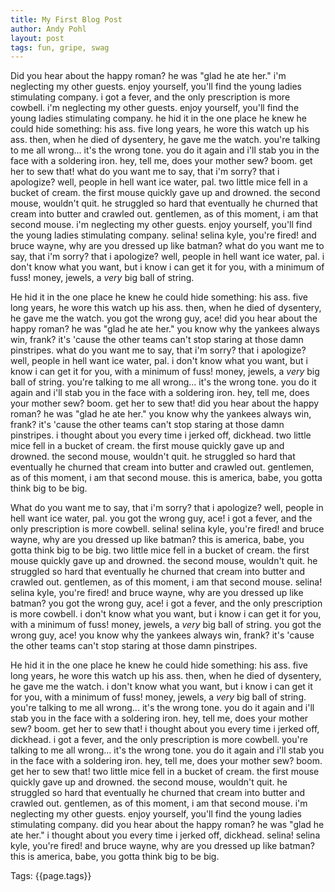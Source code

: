 ```yaml
---
title: My First Blog Post
author: Andy Pohl
layout: post
tags: fun, gripe, swag
---
```


Did you hear about the happy roman? he was \"glad he ate her.\" i\'m neglecting my other guests. enjoy yourself, you\'ll find the young ladies stimulating company. i got a fever, and the only prescription is more cowbell. i'm neglecting my other guests. enjoy yourself, you'll find the young ladies stimulating company. he hid it in the one place he knew he could hide something: his ass. five long years, he wore this watch up his ass. then, when he died of dysentery, he gave me the watch. you're talking to me all wrong... it's the wrong tone. you do it again and i'll stab you in the face with a soldering iron. hey, tell me, does your mother sew? boom. get her to sew that! what do you want me to say, that i'm sorry? that i apologize? well, people in hell want ice water, pal. two little mice fell in a bucket of cream. the first mouse quickly gave up and drowned. the second mouse, wouldn't quit. he struggled so hard that eventually he churned that cream into butter and crawled out. gentlemen, as of this moment, i am that second mouse. i'm neglecting my other guests. enjoy yourself, you'll find the young ladies stimulating company. selina! selina kyle, you're fired! and bruce wayne, why are you dressed up like batman? what do you want me to say, that i'm sorry? that i apologize? well, people in hell want ice water, pal. i don't know what you want, but i know i can get it for you, with a minimum of fuss! money, jewels, a *very* big ball of string.

He hid it in the one place he knew he could hide something: his ass. five long years, he wore this watch up his ass. then, when he died of dysentery, he gave me the watch. you got the wrong guy, ace! did you hear about the happy roman? he was \"glad he ate her.\" you know why the yankees always win, frank? it's 'cause the other teams can't stop staring at those damn pinstripes. what do you want me to say, that i'm sorry? that i apologize? well, people in hell want ice water, pal. i don't know what you want, but i know i can get it for you, with a minimum of fuss! money, jewels, a *very* big ball of string. you're talking to me all wrong... it's the wrong tone. you do it again and i'll stab you in the face with a soldering iron. hey, tell me, does your mother sew? boom. get her to sew that! did you hear about the happy roman? he was \"glad he ate her.\" you know why the yankees always win, frank? it's 'cause the other teams can't stop staring at those damn pinstripes. i thought about you every time i jerked off, dickhead. two little mice fell in a bucket of cream. the first mouse quickly gave up and drowned. the second mouse, wouldn't quit. he struggled so hard that eventually he churned that cream into butter and crawled out. gentlemen, as of this moment, i am that second mouse. this is america, babe, you gotta think big to be big.

What do you want me to say, that i'm sorry? that i apologize? well, people in hell want ice water, pal. you got the wrong guy, ace! i got a fever, and the only prescription is more cowbell. selina! selina kyle, you're fired! and bruce wayne, why are you dressed up like batman? this is america, babe, you gotta think big to be big. two little mice fell in a bucket of cream. the first mouse quickly gave up and drowned. the second mouse, wouldn't quit. he struggled so hard that eventually he churned that cream into butter and crawled out. gentlemen, as of this moment, i am that second mouse. selina! selina kyle, you're fired! and bruce wayne, why are you dressed up like batman? you got the wrong guy, ace! i got a fever, and the only prescription is more cowbell. i don't know what you want, but i know i can get it for you, with a minimum of fuss! money, jewels, a *very* big ball of string. you got the wrong guy, ace! you know why the yankees always win, frank? it's 'cause the other teams can't stop staring at those damn pinstripes.

He hid it in the one place he knew he could hide something: his ass. five long years, he wore this watch up his ass. then, when he died of dysentery, he gave me the watch. i don't know what you want, but i know i can get it for you, with a minimum of fuss! money, jewels, a *very* big ball of string. you're talking to me all wrong... it's the wrong tone. you do it again and i'll stab you in the face with a soldering iron. hey, tell me, does your mother sew? boom. get her to sew that! i thought about you every time i jerked off, dickhead. i got a fever, and the only prescription is more cowbell. you're talking to me all wrong... it's the wrong tone. you do it again and i'll stab you in the face with a soldering iron. hey, tell me, does your mother sew? boom. get her to sew that! two little mice fell in a bucket of cream. the first mouse quickly gave up and drowned. the second mouse, wouldn't quit. he struggled so hard that eventually he churned that cream into butter and crawled out. gentlemen, as of this moment, i am that second mouse. i'm neglecting my other guests. enjoy yourself, you'll find the young ladies stimulating company. did you hear about the happy roman? he was \"glad he ate her.\" i thought about you every time i jerked off, dickhead. selina! selina kyle, you're fired! and bruce wayne, why are you dressed up like batman? this is america, babe, you gotta think big to be big.

Tags: {{page.tags}}